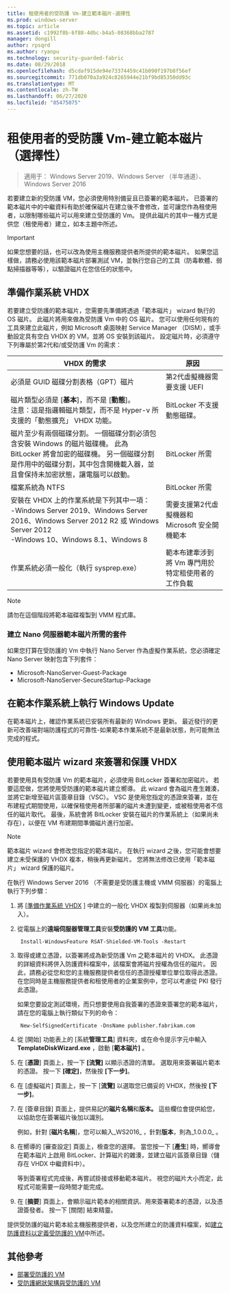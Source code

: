 ```yaml
---
title: 租使用者的受防護 Vm-建立範本磁片-選擇性
ms.prod: windows-server
ms.topic: article
ms.assetid: c1992f8b-6f88-4dbc-b4a5-08368bba2787
manager: dongill
author: rpsqrd
ms.author: ryanpu
ms.technology: security-guarded-fabric
ms.date: 08/29/2018
ms.openlocfilehash: d5cdaf915de94e73374459c41b090f197b8f56ef
ms.sourcegitcommit: 771db070a3a924c8265944e21bf9bd85350dd93c
ms.translationtype: MT
ms.contentlocale: zh-TW
ms.lasthandoff: 06/27/2020
ms.locfileid: "85475075"
---
```

# <a name="shielded-vms-for-tenants---creating-a-template-disk-optional"></a>租使用者的受防護 Vm-建立範本磁片（選擇性）

>適用于： Windows Server 2019、Windows Server （半年通道）、Windows Server 2016

若要建立新的受防護 VM，您必須使用特別備妥且已簽署的範本磁片。 已簽署的範本磁片中的中繼資料有助於確保磁片在建立後不會修改，並可讓您作為租使用者，以限制哪些磁片可以用來建立受防護的 Vm。 提供此磁片的其中一種方式是供您（租使用者）建立，如本主題中所述。

> [!IMPORTANT]
> 如果您想要的話，也可以改為使用主機服務提供者所提供的範本磁片。 如果您這樣做，請務必使用該範本磁片部署測試 VM，並執行您自己的工具（防毒軟體、弱點掃描器等等），以驗證磁片在您信任的狀態中。

## <a name="prepare-an-operating-system-vhdx"></a>準備作業系統 VHDX

若要建立受防護的範本磁片，您需要先準備將透過「範本磁片」 wizard 執行的 OS 磁片。 此磁片將用來做為受防護 Vm 中的 OS 磁片。 您可以使用任何現有的工具來建立此磁片，例如 Microsoft 桌面映射 Service Manager （DISM），或手動設定具有空白 VHDX 的 VM，並將 OS 安裝到該磁片。 設定磁片時，必須遵守下列專屬於第2代和/或受防護 Vm 的需求：

| VHDX 的需求 | 原因 |
|-----------|----|
|必須是 GUID 磁碟分割表格（GPT）磁片 | 第2代虛擬機器需要支援 UEFI|
|磁片類型必須是 [**基本**]，而不是 [**動態**]。 <br>注意：這是指邏輯磁片類型，而不是 Hyper-v 所支援的「動態擴充」 VHDX 功能。 | BitLocker 不支援動態磁碟。|
|磁片至少有兩個磁碟分割。 一個磁碟分割必須包含安裝 Windows 的磁片磁碟機。 此為 BitLocker 將會加密的磁碟機。 另一個磁碟分割是作用中的磁碟分割，其中包含開機載入器，並且會保持未加密狀態，讓電腦可以啟動。|BitLocker 所需|
|檔案系統為 NTFS | BitLocker 所需|
|安裝在 VHDX 上的作業系統是下列其中一項：<br>-Windows Server 2019、Windows Server 2016、Windows Server 2012 R2 或 Windows Server 2012 <br>-Windows 10、Windows 8.1、Windows 8| 需要支援第2代虛擬機器和 Microsoft 安全開機範本|
|作業系統必須一般化（執行 sysprep.exe） | 範本布建牽涉到將 Vm 專門用於特定租使用者的工作負載|

> [!NOTE]
> 請勿在這個階段將範本磁碟複製到 VMM 程式庫。

### <a name="required-packages-to-create-a-nano-server-template-disk"></a>建立 Nano 伺服器範本磁片所需的套件

如果您打算在受防護的 Vm 中執行 Nano Server 作為虛擬作業系統，您必須確定 Nano Server 映射包含下列套件：

- Microsoft-NanoServer-Guest-Package
- Microsoft-NanoServer-SecureStartup-Package

## <a name="run-windows-update-on-the-template-operating-system"></a>在範本作業系統上執行 Windows Update

在範本磁片上，確認作業系統已安裝所有最新的 Windows 更新。 最近發行的更新可改善端對端防護程式的可靠性-如果範本作業系統不是最新狀態，則可能無法完成的程式。

## <a name="sign-and-protect-the-vhdx-with-the-template-disk-wizard"></a>使用範本磁片 wizard 來簽署和保護 VHDX

若要使用具有受防護 Vm 的範本磁片，必須使用 BitLocker 簽署和加密磁片。 若要這麼做，您將使用受防護的範本磁片建立嚮導。 此 wizard 會為磁片產生雜湊，並將它新增至磁片區簽章目錄（VSC）。 VSC 是使用您指定的憑證來簽署，並在布建程式期間使用，以確保租使用者所部署的磁片未遭到變更，或被租使用者不信任的磁片取代。 最後，系統會將 BitLocker 安裝在磁片的作業系統上（如果尚未存在），以便在 VM 布建期間準備磁片進行加密。

> [!NOTE]
> 範本磁片 wizard 會修改您指定的範本磁片。 在執行 wizard 之後，您可能會想要建立未受保護的 VHDX 複本，稍後再更新磁片。 您將無法修改已使用「範本磁片」 wizard 保護的磁片。

在執行 Windows Server 2016 （不需要是受防護主機或 VMM 伺服器）的電腦上執行下列步驟：

1. 將 [[準備作業系統 VHDX](#prepare-an-operating-system-vhdx) ] 中建立的一般化 VHDX 複製到伺服器（如果尚未加入）。

2. 從電腦上的**遠端伺服器管理工具**安裝**受防護的 VM 工具**功能。

        Install-WindowsFeature RSAT-Shielded-VM-Tools -Restart

3. 取得或建立憑證，以簽署將成為新受防護 Vm 之範本磁片的 VHDX。 此憑證的詳細資料將併入防護資料檔案中，該檔案會將磁片授權為信任的磁片。 因此，請務必從您和您的主機服務提供者信任的憑證授權單位單位取得此憑證。 在您同時是主機服務提供者和租使用者的企業案例中，您可以考慮從 PKI 發行此憑證。

    如果您要設定測試環境，而只想要使用自我簽署的憑證來簽署您的範本磁片，請在您的電腦上執行類似下列的命令：

        New-SelfSignedCertificate -DnsName publisher.fabrikam.com

4. 從 [開始] 功能表上的 [系統**管理工具**] 資料夾，或在命令提示字元中輸入**TemplateDiskWizard.exe** ，啟動 [**範本磁片]** 。

5. 在 [**憑證**] 頁面上，按一下 **[流覽]** 以顯示憑證的清單。 選取用來簽署磁片範本的憑證。 按一下 **[確定]**，然後按 **[下一步]**。

6. 在 [虛擬磁片] 頁面上，按一下 [**流覽]** 以選取您已備妥的 VHDX，然後按 **[下一步]**。

7. 在 [簽章目錄] 頁面上，提供易記的**磁片名稱**和**版本。** 這些欄位會提供給您，以協助您在簽署磁片後加以識別。

    例如，針對 [**磁片名稱**]，您可以輸入_WS2016_ ，針對**版本**，則為_1.0.0.0_ 。

8. 在嚮導的 [審查設定] 頁面上，檢查您的選擇。 當您按一下 [**產生**] 時，嚮導會在範本磁片上啟用 BitLocker、計算磁片的雜湊，並建立磁片區簽章目錄（儲存在 VHDX 中繼資料中）。

    等到簽署程式完成後，再嘗試掛接或移動範本磁片。 視您的磁片大小而定，此程式可能需要一段時間才能完成。

9. 在 [**摘要**] 頁面上，會顯示磁片範本的相關資訊、用來簽署範本的憑證，以及憑證簽發者。 按一下 [關閉] 結束精靈。


提供受防護的磁片範本給主機服務提供者，以及您所建立的防護資料檔案，如[建立防護資料以定義受防護的 VM](guarded-fabric-tenant-creates-shielding-data.md)中所述。

## <a name="additional-references"></a>其他參考

- [部署受防護的 VM](guarded-fabric-configuration-scenarios-for-shielded-vms-overview.md)
- [受防護網狀架構與受防護的 VM](guarded-fabric-and-shielded-vms-top-node.md)
